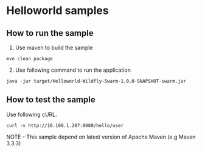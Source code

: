 # Helloworld samples



How to run the sample  
------------------------------------------
1. Use maven to build the sample 
```
mvn clean package 
```
2. Use following command to run the application 
```
java -jar target/Helloworld-Wildfly-Swarm-1.0.0-SNAPSHOT-swarm.jar
```
How to test the sample  
------------------------------------------

Use following cURL.  
```
curl -v http://10.100.1.207:8080/hello/user 
```

NOTE - This sample depend on latest version of Apache Maven (e.g Maven 3.3.3)





